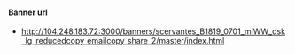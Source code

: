
#### Banner url
- http://104.248.183.72:3000/banners/scervantes_B1819_0701_mlWW_dsk_lg_reducedcopy_emailcopy_share_2/master/index.html
